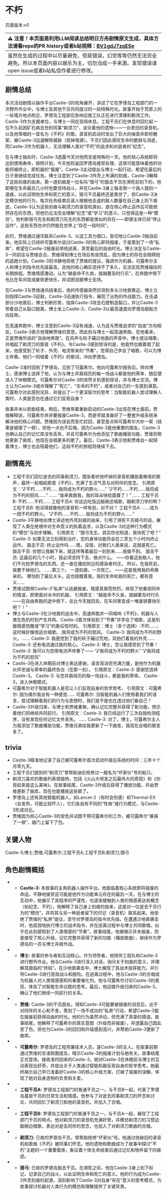 # 不朽
页面版本:v0
 

| :warning: 注意！本页面是利用LLM阅读总结明日方舟剧情原文生成，具体方法请看repo的PR history或者b站视频：[BV1gdJ7zqESe](https://www.bilibili.com/video/BV1gdJ7zqESe/)         |
|:----------------------------|
| 虽然在生成的过程中以尽量避免，但是错误，幻觉等等仍然无法完全避免。所以本页面内容以娱乐为主，切勿当成一手来源。发现错误请open issue或者b站私信作者进行修改。|



## 剧情总结
本次活动剧情以操作平台Castle-3的视角展开，讲述了它在罗德岛工程部门的一次野外作业中，与博士及其他干员共同度过的一段特殊时光。故事开始于荒原上的一处塌方地点附近，罗德岛工程部应急响应施工队正在进行清理和勘测工作。Castle-3作为支援单位，与博士一同在现场休息。工程干员们在休息时回忆起一位不久前因矿石病去世的同事“剃须刀”，谈论着他的遗物——一台老旧的录音机，以及他常唱的一首名为《不朽》的歌。录音机启动时发出了巨大的噪音并即将散架，被Castle-3迅速解除威胁（拔掉电源）。干员们因此感叹生命的脆弱与消逝，而Castle-3作为机器人，无法理解人类对“不朽”的追求和对逝者的“纪念”。

在与博士独处时，Castle-3透露今天对他而言是特殊的一天。他的核心系统即将达到使用寿命，按照计划，今天他将返回罗德岛接受处理，这很可能意味着他的功能将被终止，即机器的“报废”。Castle-3主动提出与博士一起行动，希望在最后的日子里继续完成任务。博士注意到了Castle-3外壳上布满的刻痕，Castle-3解释了这些刻痕的由来。第一道刻痕是一位名叫“猎弓”的狙击干员在濒死前刻下的，他即便在生命最后几小时也要坚持战斗，并在Castle-3身上每击倒一个敌人就刻一道痕，以此证明他生命和死亡的意义。猎弓干员最终还是离世了，但Castle-3决定模仿他的行为，每次任务结束后请人根据他击退的敌人数量在自己身上刻下痕迹。Castle-3认为这些刻痕与剃须刀的录音机类似，是在核心停止运作后可能依然存在的东西，但他仍无法完全理解“纪念”或“学习”的意义，只觉得这是一种“模仿”。他判断猎弓先生和剃须刀先生的东西都是类似的存在——即便主体已经“停止运作”，这些东西也许仍然能在世界上“存在一段时间”。

此时，贾维通过通讯联系Castle-3，以送工具为借口，急切地让Castle-3独自前来。他实际上已经听可露希尔说过Castle-3的核心即将报废，于是策划了一场“私奔”，希望在Castle-3报废前带他逃离，享受最后的自由时光。博士决定与Castle-3一同前往与贾维会合。贾维得知博士在场后有些慌乱，因为博士的存在会阻碍他的逃跑计划。Castle-3则冷静地拒绝了贾维的提议，强调作为机器，可露希尔主人和博士的指令优先级最高，且他的核心确实坚持不了多久，无法实现贾维描绘的长期旅程。贾维情感激动，认为“越是命不久矣，就越要及时行乐”，在奔跑中倒下也比在车间变成废铁更快乐，并试图说服博士支持。

在Castle-3与贾维通讯结束后，他的传感器突然侦测到多头沙地兽靠近。博士立刻指挥Castle-3迎敌，Castle-3迅速执行指令，展现了出色的作战能力。在击退部分沙地兽后，博士判断形势，指挥Castle-3攻击石壁制造裂口，并让Castle-3带着自己从裂口脱离。博士坐上Castle-3，Castle-3以最高速度向罗德岛舰船方向狂奔。

在高速奔跑中，博士注意到Castle-3没有减速，认为这与贾维追求的“自由”方向相反。Castle-3表示他理解贾维的意思，而此刻与博士一起高速奔跑，在他看来，正是贾维所说的“自由地奔跑”。在风声与轮子碾过地面的声音中，博士提议唱歌，并唱起了剃须刀的那首《不朽》。令Castle-3感到惊讶的是，他竟然也跟着唱了起来，他感受到了轮子、外壳、电流带来的“节奏”，觉得自己学会了唱歌，可以为博士伴奏。他们一同唱着《不朽》的歌词，冲向罗德岛。

Castle-3准时回到了罗德岛，见到了可露希尔。他向可露希尔报告后，转向博士，感谢博士选择了他，认为与博士并肩经历的每一场战斗都是他的荣幸，随后便进入了休眠模式。可露希尔对Castle-3的突然关机感到惊讶，并与博士交流。博士认为Castle-3或许理解了“死亡”、“生命的不朽”，或者对自己的一生感到满意。可露希尔对此感到诧异，并提出了一个更深层次的思考：当智能机器人尝试理解人类时，人类是否也在通过它们反观自身？

故事并未以悲剧结束。稍后，贾维带着重新启动的Castle-3出现在博士面前。贾维解释说，可露希尔并非要报废Castle-3，而是早就准备好了一整套升级系统来解决他的核心问题。贾维因为误会而急忙赶回，甚至差点和可露希尔大吵一架（结果是被揍了一顿），但他一点也不后悔，因为Castle-3是他重要的朋友。Castle-3也确认自己的记忆库没有丢失，并且可露希尔为他添加了歌曲播放功能，贾维则帮他更新了曲库，他现在会唱更多的歌了。最后，Castle-3表示他和贾维会一起陪着博士，博士也会陪着他们，这段不朽的旅程将继续下去。
## 剧情高光
*   工程干员们回忆逝去的同事剃须刀，围坐着听他坏掉的录音机播放着嘶哑的歌声，最终一起唱起那首《不朽》，充满了生活气息与对同伴的思念。
    引用原文：“♪不朽......不朽......我将成为不朽的野火......”
    “♪不朽......不朽......我将成为不朽的怒风......”
    ......
    “谁来救救我，我的耳朵快给震聋了！”
    ......
    工程干员B: 不朽......不朽......
    工程干员A: 你这边吃饭边敲碗还唱歌，跟剃须刀学的啊？
    工程干员B: 他活得就像他的录音机一样有劲，对不对？
    工程干员A: ......成为一团不朽的野火。
    “♪不朽......不朽......我将成为不朽的野火......”
*   Castle-3平静地向博士讲述他外壳刻痕的由来，引用了濒死干员猎弓的话，展现了人类在绝境中对生命意义的执着追求，以及Castle-3对这种行为模式的“模仿”与初步理解。
    引用原文：“猎弓先生，其实你也知道，我快死了吧？”
    Castle-3: 如果无法立刻得到治疗，您的身体功能将会在三至五个小时内终止运作。
    狙击干员: 终止运作吗......嗯，没错，对我们人类来说，这就是死亡。
    狙击干员: 你想让我躺下来，就这样等着最后一刻到来......我做不到。
    狙击干员: 这最后的几个小时，我必须坚持下去，做点什么。
    ——你看这些敌人，他们不光抢罗德岛的东西，还一直在骚扰附近的感染者村庄。
    所以，在我死前，我要干掉他们。
    ......第三个。
    一道刻痕，一次死亡。
    ——这是我用我的命换来的。
    哪怕到了最后关头，这也提醒着我，我的生命和我的死亡，都有意义......
*   贾维试图带Castle-3“私奔”以逃避报废，情感真挚而热烈，体现了他重视同伴的情谊，即使面对冰冷的机器。
    引用原文：“越是命不久矣，就越要及时行乐——在自由奔跑的途中倒下，总比今天就回去，在车间里变成一堆废铁要快乐吧？！”
*   博士与Castle-3在沙地兽的追击中，高速奔跑并一同唱响《不朽》，机器与人类在危机时刻产生共鸣，Castle-3首次体验到了“节奏”并学会了唱歌，这是机器情感觉醒或“学习”的象征性时刻。
    引用原文：博士（多个选择）:不朽......;这时候好像很适合唱歌。;我将成为不朽的怒风。
    Castle-3: 我将成为不朽的野火。
    ......
    Castle-3: 我感觉到了我的轮子碾过荒地，风拍打着我的外壳......
    Castle-3: 还有电流通过我的核心。
    Castle-3: 博士，您让我感受到了节奏！
    Castle-3: 我可以为您用电流声伴奏了——
    “♪我将成为不朽的野火”
    “♪我将成为不朽的怒风”
*   Castle-3在进入休眠前对博士表达感谢，语言简洁但充满力量，是他作为机器伙伴忠诚与荣幸的最终告白（在那一刻）。
    引用原文：Castle-3: 感谢您选择Castle-3。
    Castle-3: 与您并肩经历的每一场战斗，都是我的荣幸。
    Castle-3，进入休眠模式。
*   可露希尔对于智能机器人是否让人们反观自身的哲学思考。
    引用原文：可露希尔: 因为偶尔我会有一种感觉......
    可露希尔: 当智能机器人们使用着我们的语言，尝试理解着我们的行为与思想时，我们是不是也在透过他们看自己？
*   Castle-3升级归来，与博士和贾维重聚，确认记忆完整并获得了新功能，预示着他们将继续共同前行。
    引用原文：Castle-3: 我已经运行了三次自我检测程序，没有发现任何记忆文件丢失。
    ......
    Castle-3: 对了，博士，可露希尔主人为我添加了歌曲播放功能，贾维兄弟给我更新了一下曲库，我现在会唱的歌变多了。
## trivia
*   Castle-3精准地记录了自己被可露希尔首次启动升级后系统的时间：三年十个月零九天。
*   工程干员们提到的“剃须刀”曾帮助迪伦抢修过一艘名为“坏家伙”号的船只。
*   剃须刀喜欢的歌曲列表很独特，包括《火山大喷发之后最伟大的奇观》和《你尝起来是这么美味》。在故事结尾，Castle-3升级后获得了播放功能，并由贾维更新了曲库，现在也能播放这些歌了。
*   罗德岛上还有其他智能机器人，如Lancet-2（有时会伤感）和Thermal-EX（会发热，可能比较吓人），它们各自有不同的“性格”或行为模式，与Castle-3形成对比。
*   贾维因为担心Castle-3的安危并试图干预可露希尔的工作，被可露希尔“暴揍了一顿”，脑门上留下了包。
## 关键人物
Castle-3;博士;贾维;可露希尔;工程干员A;工程干员B;剃须刀;猎弓
## 角色剧情概括
-   *   **Castle-3:** 本故事的主角机器人操作平台。他面临着核心系统即将报废的命运，平静地接受这可能是他作为功能单元存在的最后一天。在与博士的互动中，他展示了其程序的严谨性，也逐渐接触到人类的情感表达和概念（如纪念、不朽）。他解释了自己身上刻痕的由来，这是对一位逝去干员行为的“模仿”，并将其与另一种逝者留下的印记（录音机）联系起来。他拒绝了贾维的“私奔”提议，坚守对罗德岛的指令优先级。在遭遇沙地兽袭击时，他高效地执行博士的战术指令，并在逃离过程中与博士共同歌唱，似乎在此刻感知到了人类情感的“节奏”。故事结尾，他被揭示并未报废，而是接受了核心升级，记忆完整并获得了新的功能（播放歌曲），继续作为罗德岛的一员与博士并肩作战。
-   *   **博士:** 故事的参与者和互动核心。作为领导者，他陪伴工程队和Castle-3进行野外作业。他与Castle-3进行深入对话，询问关于刻痕的意义，并理解其面临的“终结”。在沙地兽袭击中，博士展现了其战术指挥能力，并引导Castle-3进行高效战斗和脱险。在逃离过程中，他与Castle-3的合唱成为机器人对人类情感感知的重要催化剂。他与可露希尔讨论Castle-3的表现，体现了对智能生命议题的思考。最后，他迎接升级归来的Castle-3，确认了他们继续一同前行的关系。
-   *   **贾维:** Castle-3的干员朋友。得知Castle-3可能要被报废的消息后，出于对同伴的关心和不舍，策划了一场不成功的“私奔”行动，希望Castle-3能在报废前获得自由的时光。他的行为虽然冲动，但充满了真挚的情谊。故事结尾，他解释了可露希尔的真实意图（升级而非报废），并透露自己因此受了伤，但也为Castle-3的回归和升级感到高兴，并帮助Castle-3更新了曲库。
-   *   **可露希尔:** 罗德岛的工程师兼技术人员，是Castle-3的主人。在故事前期通过贾维的言语侧面提及，暗示Castle-3的报废计划与她有关。故事结尾正式登场，接收准时回来的Castle-3。她对Castle-3在休眠前与博士的互动表现出好奇，并提出关于人类通过智能机器反观自身的哲学思考。她最终揭示自己早已准备好Castle-3的核心升级方案，打破了报废的误解，体现了她对自身造物的负责和关爱。
-   *   **工程干员A:** 罗德岛工程部门的普通干员之一。与干员B一起，代表了罗德岛基层干员的日常生活和情感。他参与了对逝去同事剃须刀的怀念和讨论，共同回忆了剃须刀和他的录音机，并加入了合唱。
-   *   **工程干员B:** 罗德岛工程部门的普通干员之一。与干员A一起，展现了工程部门干员的特点。他对剃须刀的录音机充满好奇，并模仿剃须刀的习惯边敲碗边唱歌，表达对逝去同伴的思念，也加入了对剃须刀歌曲的合唱。
-   *   **剃须刀:** 已故的罗德岛干员，曾帮助抢修“坏家伙”号。他通过他破旧的录音机和歌曲《不朽》被同事们怀念。他的遗物和歌曲成为了故事中探讨“不朽”主题的一个重要载体，象征着个体生命结束后通过记忆和物件留下的痕迹。
-   *   **猎弓:** 已故的罗德岛狙击干员。在濒死之际，他在Castle-3身上刻下标记，记录自己的战斗，以此证明生命和死亡的意义。他的行为成为Castle-3外壳刻痕的起源，深刻影响了Castle-3对自身“存在”意义的思考模式，为故事探讨机器对人类行为的模仿和理解提供了关键背景。